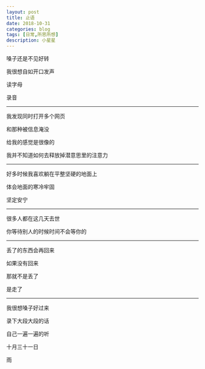```yaml
---
layout: post
title: 止语
date: 2018-10-31
categories: blog
tags: [日常,所思所想]
description: 小星星
---
```


嗓子还是不见好转

我很想自如开口发声

读字母

录音

------

我发现同时打开多个网页

和那种被信息淹没

给我的感觉是很像的

我并不知道如何去释放掉潜意思里的注意力

------

好多时候我喜欢躺在平整坚硬的地面上

体会地面的寒冷牢固

坚定安宁

------

很多人都在这几天去世

你等待别人的时候时间不会等你的

------

丢了的东西会再回来

如果没有回来

那就不是丢了

是走了

------

我很想嗓子好过来

录下大段大段的话

自己一遍一遍的听

十月三十一日

雨
